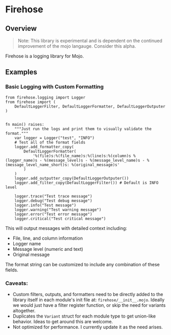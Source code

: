 # Firehose

## Overview
> Note: This library is experimental and is dependent on the continued improvement
of the mojo langauge. Consider this alpha.

Firehose is a logging library for Mojo.

## Examples

### Basic Logging with Custom Formatting
```mojo
from firehose.logging import Logger
from firehose import (
    DefaultLoggerFilter, DefaultLoggerFormatter, DefaultLoggerOutputer
)


fn main() raises:
    """Just run the logs and print them to visually validate the format."""
    var logger = Logger("test", "INFO")
    # Test all of the format fields
    logger.add_formatter_copy(
        DefaultLoggerFormatter(
            '%(file)s:%(file_name)s:%(line)s:%(column)s %(logger_name)s - %(message_level)s - %(message_level_name)s - %(message_level_name_short)s: %(original_message)s'
        )
    )
    logger.add_outputter_copy(DefaultLoggerOutputer())
    logger.add_filter_copy(DefaultLoggerFilter()) # Default is INFO level

    logger.trace("Test trace message")
    logger.debug("Test debug message")
    logger.info("Test message")
    logger.warning("Test warning message")
    logger.error("Test error message")
    logger.critical("Test critical message")

```

This will output messages with detailed context including:
- File, line, and column information
- Logger name
- Message level (numeric and text)
- Original message

The format string can be customized to include any combination of these fields.

### Caveats:
- Custom filters, outputs, and formatters need to be directly added to the library itself in each module's init file at: `firehose/__init__.mojo`. Ideally we would just have a filter register function, or skip the need for variants altogether. 
- Duplicates the `Variant` struct for each module type to get union-like behavior. Ideas to get around this are welcome.
- Not optimized for performance. I currently update it as the need arises. 